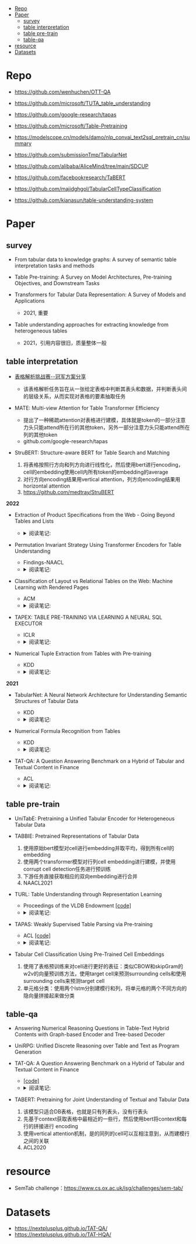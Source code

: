 <!-- TOC -->

- [Repo](#repo)
- [Paper](#paper)
    - [survey](#survey)
    - [table interpretation](#table-interpretation)
    - [table pre-train](#table-pre-train)
    - [table-qa](#table-qa)
- [resource](#resource)
- [Datasets](#datasets)

<!-- /TOC -->


# Repo

- https://github.com/wenhuchen/OTT-QA

- https://github.com/microsoft/TUTA_table_understanding

- https://github.com/google-research/tapas

- https://github.com/microsoft/Table-Pretraining

- https://modelscope.cn/models/damo/nlp_convai_text2sql_pretrain_cn/summary

- https://github.com/submissionTmp/TabularNet

- https://github.com/alibaba/AliceMind/tree/main/SDCUP

- https://github.com/facebookresearch/TaBERT

- https://github.com/majidghgol/TabularCellTypeClassification

- https://github.com/kianasun/table-understanding-system


# Paper

## survey

- From tabular data to knowledge graphs: A survey of semantic table interpretation tasks and methods

- Table Pre-training: A Survey on Model Architectures, Pre-training Objectives, and Downstream Tasks

- Transformers for Tabular Data Representation: A Survey of Models and Applications
  - 2021, 重要

- Table understanding approaches for extracting knowledge from heterogeneous tables
  - 2021，引用内容很旧，质量整体一般

## table interpretation

- [表格解析挑战赛--冠军方案分享](https://zhuanlan.zhihu.com/p/632436613)
  - 该表格解析任务旨在从一张给定表格中判断其表头和数据，并判断表头间的层级关系，从而实现对表格的要素抽取任务

- MATE: Multi-view Attention for Table Transformer Efficiency
  - 提出了一种稀疏attention对表格进行建模，具体就是token的一部分注意力头只能attend所在行的其他token，另外一部分注意力头只能attend所在列的其他token
  - github.com/google-research/tapas

- StruBERT: Structure-aware BERT for Table Search and Matching
  1. 将表格按照行方向和列方向进行线性化，然后使用bert进行encoding，cell的embedding使用cell内所有token的embedding的average
  2. 对行方向encoding结果用vertical attention，列方向encoding结果用horizontal attention
  3. https://github.com/medtray/StruBERT


**2022**
- Extraction of Product Specifications from the Web - Going Beyond Tables and Lists
  - <details>
    <summary>阅读笔记: </summary>
    1. 网页数据中的商品说明书信息抽取  <br>
    </details>

- Permutation Invariant Strategy Using Transformer Encoders for Table Understanding
  - Findings-NAACL  
  - <details>
    <summary>阅读笔记: </summary>
    1. 通过一种排列不变性策略对table进行encoding。在column分类，关系抽取，实体链接等表格理解任务上取得了不错的效果  <br>
    2. 排列不变性：同一个column的不同value cell的position id，从同一个位置index开始编码  <br>
    <img src="./assets\PI.png" align="middle" />
    </details>

- Classification of Layout vs Relational Tables on the Web: Machine Learning with Rendered Pages
  - ACM  
  - <details>
    <summary>阅读笔记: </summary>
    1. 通过构建表格特征如何行列位置，cell文本长度，高度宽度等特征  <br>
    2. 基于构架好的特征进行表格的分类  <br>
    </details>

- TAPEX: TABLE PRE-TRAINING VIA LEARNING A NEURAL SQL EXECUTOR
  - ICLR  
  - <details>
    <summary>阅读笔记: </summary>
    1. 提出了一种基于神经网络SQL执行器的表格预训练模型  <br>
    2. 预训练：采样不同复杂度级别的sql template，执行获取结果，使用BART模型预训练，以sql+flatten table作为encoder的输入，以sql执行结果作为decoder的输出  <br>
    3. 微调时使用question+flatten table作为输入  <br>
    </details>

- Numerical Tuple Extraction from Tables with Pre-training
  - KDD 
  - <details>
    <summary>阅读笔记: </summary>
    1. 提出一种基于预训练的表格中数据元组的提取方法，提取方法是把元组的提取转成多个cell的二元关系分类问题  <br>
    2. 特征输入：将每个cell的text用[SEP]分割，每个cell的pos embedding均从0开始编码；cell的起始行，cross row num，起始列，cross col num，模态类型id（text，visual）;使用TaFor模型提取cell的是视觉特征，作为visual token  <br>
    3. 预训练任务：获取cell的text embedding、该cell被mask后通过context得到的mask位置的embedding，使用contrastive learning来拉近二者的空间距离；cell-level masked-language-model  <br>
    </details>

**2021**
- TabularNet: A Neural Network Architecture for Understanding Semantic Structures of Tabular Data
  - KDD
  - <details>
    <summary>阅读笔记: </summary>
    1. 建模任务：表格理解（区域检测、cell分类）  <br>
    2. cell-level特征：text（char长度）、text format（是否是数字、是否是文本）、cell format（cell行列信息、字体粗细等）、text embedding  <br>
    3. 使用wordnet构建相似字词，基于wordnet Tree来构建不同cell中的字词的关系，使用GIN网络学习cell之间的关系embedding  <br>
    4. 使用两个BiGRU网络对表格的行列维度进行建模，得到cell embedding <br>
    5. 将两种embedding concat，进行cell分类，对于表格区域检测任务，将同一行或者同一列的cell embedding进行average pooling
    <img src="./assets\tabularNet.png" align="middle" />
    </details>

- Numerical Formula Recognition from Tables
  - KDD  
  - <details>
    <summary>阅读笔记: </summary>
    1. 提出一种表格中数值公式识别方法。方法是将该任务转化成result cell识别和cell关系分类两个子任务。任务适用于类财务表格数据  <br>
    2. encoder模型：将cell的行列header信息以及行的visual信息融合，作为cell的特征。为了融入context信息，将行text feature和visual feature concat之后使用LSTM来建模context特征，将列text feature 用LSTM建模context特征。最后将cell的行列特征concat之后，使用不同的header来建模result cell分类和cell关系分类任务。  <br>
    </details>

- TAT-QA: A Question Answering Benchmark on a Hybrid of Tabular and Textual Content in Finance
  - ACL 
  - <details>
    <summary>阅读笔记: </summary>
    1. 提出一个混合的表格-文本问答数据集，并提出能够建模表格-文本数据的模型TAGOP  <br>
    2. 模型以large-bert为backbone，输入question，以row方向flatten的table，以及与表格相关联的paragraph  <br>
    3. 以I/O的方式抽取所有的span；使用cls预测计算操作符，对于divide、diff、change_ratio计算操作符，还需要预测顺序；使用cls，table的avg pooling，paragraph的avg pooling进行单位scale的预测  <br>
    </details>

## table pre-train

- UniTabE: Pretraining a Unified Tabular Encoder for Heterogeneous Tabular Data

- TABBIE: Pretrained Representations of Tabular Data
  1. 使用原始bert模型对cell进行embedding并取平均，得到所有cell的embedding
  2. 使用两个transformer模型对行列cell embedding进行建模，并使用corrupt cell detection任务进行预训练
  3. 下游任务直接获取相应的双向embedding进行合并
  4. NAACL2021

- TURL: Table Understanding through Representation Learning
  - Proceedings of the VLDB Endowment  [[code]](https://github.com/sunlab-osu/TURL)
  - <details>
    <summary>阅读笔记: </summary>
    1. 提出了一种表格预训练模型，使用structure-aware transformer对table进行encoding,并创新性地提出被masked实体恢复预训练任务  <br>
    2. structure-aware transformer：table caption可以attend所有的cell，而cell只能attend相同行或者列的其他cell <br>
    3. 主要用来做table interpretation任务
    <img src="" align="middle" />
    </details>

- TAPAS: Weakly Supervised Table Parsing via Pre-training
  - ACL  [[code]](https://github.com/google-research/tapas)
  - <details>
    <summary>阅读笔记: </summary>
    1. 模型的输入：position id、segment id、row id、column id、rank id（数值或者日期的顺序），表示cell是否是先前问答历史中的答案的id  <br>
    2. 预训练时将table和table中涉及的实体描述等信息作为输入，使用了MLM和实体文本描述和table是否匹配等两个任务，第二个任务作用不大  <br>
    3. 微调:对于cell selection，不存在聚合函数，损失是column选择的损失+column中cell选择的损失；对于scalar answer，需要预测聚合函数，这块比较复杂，参考论文  <br>
    <img src="./assets\tapas.png" align="middle" />
    </details>

- Tabular Cell Classification Using Pre-Trained Cell Embeddings
  1. 使用了表格预训练来对cell进行更好的表征：类似CBOW和skipGram的w2v的向量预训练方法，使用target cell来预测surrounding cells和使用surrounding cells来预测target cell
  2. 单元格分类：使用两个lstm分别建模行和列，将单元格的两个不同方向的隐向量拼接起来做分类


## table-qa

- Answering Numerical Reasoning Questions in Table-Text Hybrid Contents with Graph-based Encoder and Tree-based Decoder

- UniRPG: Unified Discrete Reasoning over Table and Text as Program Generation

- TAT-QA: A Question Answering Benchmark on a Hybrid of Tabular and Textual Content in Finance
  -  [[code]](https://nextplusplus.github.io/TAT-QA/)
  - <details>
    <summary>阅读笔记: </summary>
    1. 提出一个混合的表格-文本问答数据集，并提出能够建模表格-文本数据的模型TAGOP  <br>
    2. 模型以large-bert为backbone，输入question，以row方向flatten的table，以及与表格相关联的paragraph  <br>
    3. 以I/O的方式抽取所有的span；使用cls预测计算操作符，对于divide、diff、change_ratio计算操作符，还需要预测顺序；使用cls，table的avg pooling，paragraph的avg pooling进行单位scale的预测  <br>
    <img src="./assets\tatqa.png" align="middle" />
    </details>

- TABERT: Pretraining for Joint Understanding of Textual and Tabular Data
  1. 该模型只适合DB表格，也就是只有列表头，没有行表头
  2. 先基于context获取表格中最相近的一些行，然后使用bert将context和每行的拼接进行 encoding
  3. 使用vertical attention机制，是的同列的cell可以互相注意到，从而建模行之间的关联
  4. ACL2020

# resource

- SemTab challenge：https://www.cs.ox.ac.uk/isg/challenges/sem-tab/

# Datasets
- https://nextplusplus.github.io/TAT-QA/
- https://nextplusplus.github.io/TAT-HQA/


